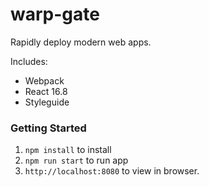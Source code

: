 # warp-gate
Rapidly deploy modern web apps.

Includes:
- Webpack
- React 16.8
- Styleguide


### Getting Started
1. `npm install` to install
2. `npm run start` to run app
3. `http://localhost:8080` to view in browser.